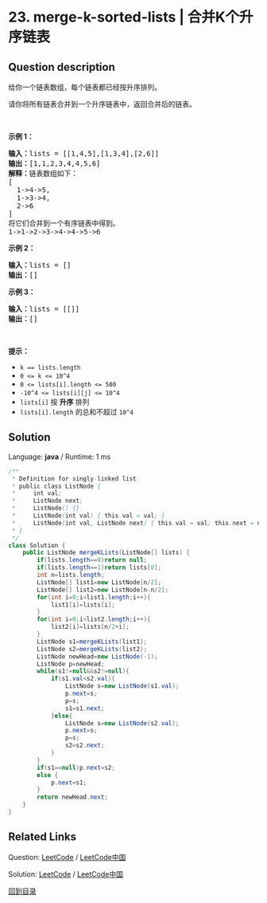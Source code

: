 ﻿# 23. merge-k-sorted-lists | 合并K个升序链表

## Question description

<!--If you want to use the English description, use <p>You are given an array of <code>k</code> linked-lists <code>lists</code>, each linked-list is sorted in ascending order.</p>

<p><em>Merge all the linked-lists into one sorted linked-list and return it.</em></p>

<p>&nbsp;</p>
<p><strong>Example 1:</strong></p>

<pre>
<strong>Input:</strong> lists = [[1,4,5],[1,3,4],[2,6]]
<strong>Output:</strong> [1,1,2,3,4,4,5,6]
<strong>Explanation:</strong> The linked-lists are:
[
  1-&gt;4-&gt;5,
  1-&gt;3-&gt;4,
  2-&gt;6
]
merging them into one sorted list:
1-&gt;1-&gt;2-&gt;3-&gt;4-&gt;4-&gt;5-&gt;6
</pre>

<p><strong>Example 2:</strong></p>

<pre>
<strong>Input:</strong> lists = []
<strong>Output:</strong> []
</pre>

<p><strong>Example 3:</strong></p>

<pre>
<strong>Input:</strong> lists = [[]]
<strong>Output:</strong> []
</pre>

<p>&nbsp;</p>
<p><strong>Constraints:</strong></p>

<ul>
	<li><code>k == lists.length</code></li>
	<li><code>0 &lt;= k &lt;= 10^4</code></li>
	<li><code>0 &lt;= lists[i].length &lt;= 500</code></li>
	<li><code>-10^4 &lt;= lists[i][j] &lt;= 10^4</code></li>
	<li><code>lists[i]</code> is sorted in <strong>ascending order</strong>.</li>
	<li>The sum of <code>lists[i].length</code> won&#39;t exceed <code>10^4</code>.</li>
</ul>
 instead-->
<p>给你一个链表数组，每个链表都已经按升序排列。</p>

<p>请你将所有链表合并到一个升序链表中，返回合并后的链表。</p>

<p>&nbsp;</p>

<p><strong>示例 1：</strong></p>

<pre><strong>输入：</strong>lists = [[1,4,5],[1,3,4],[2,6]]
<strong>输出：</strong>[1,1,2,3,4,4,5,6]
<strong>解释：</strong>链表数组如下：
[
  1-&gt;4-&gt;5,
  1-&gt;3-&gt;4,
  2-&gt;6
]
将它们合并到一个有序链表中得到。
1-&gt;1-&gt;2-&gt;3-&gt;4-&gt;4-&gt;5-&gt;6
</pre>

<p><strong>示例 2：</strong></p>

<pre><strong>输入：</strong>lists = []
<strong>输出：</strong>[]
</pre>

<p><strong>示例 3：</strong></p>

<pre><strong>输入：</strong>lists = [[]]
<strong>输出：</strong>[]
</pre>

<p>&nbsp;</p>

<p><strong>提示：</strong></p>

<ul>
	<li><code>k == lists.length</code></li>
	<li><code>0 &lt;= k &lt;= 10^4</code></li>
	<li><code>0 &lt;= lists[i].length &lt;= 500</code></li>
	<li><code>-10^4 &lt;= lists[i][j] &lt;= 10^4</code></li>
	<li><code>lists[i]</code> 按 <strong>升序</strong> 排列</li>
	<li><code>lists[i].length</code> 的总和不超过 <code>10^4</code></li>
</ul>




## Solution

Language: **java**  /  Runtime: 1 ms

```java
/**
 * Definition for singly-linked list.
 * public class ListNode {
 *     int val;
 *     ListNode next;
 *     ListNode() {}
 *     ListNode(int val) { this.val = val; }
 *     ListNode(int val, ListNode next) { this.val = val; this.next = next; }
 * }
 */
class Solution {
    public ListNode mergeKLists(ListNode[] lists) {
        if(lists.length==0)return null;
        if(lists.length==1)return lists[0];
        int n=lists.length;
        ListNode[] list1=new ListNode[n/2];
        ListNode[] list2=new ListNode[n-n/2];
        for(int i=0;i<list1.length;i++){
            list1[i]=lists[i];
        }
        for(int i=0;i<list2.length;i++){
            list2[i]=lists[n/2+i];
        }
        ListNode s1=mergeKLists(list1);
        ListNode s2=mergeKLists(list2);
        ListNode newHead=new ListNode(-1);
        ListNode p=newHead;
        while(s1!=null&&s2!=null){
            if(s1.val<s2.val){
                ListNode s=new ListNode(s1.val);
                p.next=s;
                p=s;
                s1=s1.next;
            }else{
                ListNode s=new ListNode(s2.val);
                p.next=s;
                p=s;
                s2=s2.next;
            }
        }
        if(s1==null)p.next=s2;
        else {
            p.next=s1;
        }
        return newHead.next;
    }
}
```



## Related Links

Question: [LeetCode](https://leetcode.com/problems/merge-k-sorted-lists/description/)  /  [LeetCode中国](https://leetcode-cn.com/problems/merge-k-sorted-lists/description/)

Solution: [LeetCode](https://leetcode.com/articles/merge-k-sorted-lists/)  /  [LeetCode中国](https://leetcode-cn.com/articles/merge-k-sorted-lists/)

[回到目录](../README.md)